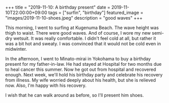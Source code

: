 +++
title =  "2019-11-10: A birthday present"
date = 2019-11-10T22:00:00+09:00
tags = ["surfin", "birthday"]
featured_image = "images/2019-11-10-shoes.jpeg"
description = "good waves"
+++

This morning, I went to surfing at Kugenuma Beach.
The wave height was thigh to waist. There were good waves.
And of course, I wore my new semi-dry wetsuit.
It was really comfortable.
I didn't feel cold at all, but rather it was a bit hot and sweaty.
I was convinced that it would not be cold even in midwinter.

In the afternoon, I went to Minato-mirai in Yokohama to buy a birthday present for my father-in-law.
He had stayed at Hospital for two months due to heal cancer this summer.
Now he got out from hospital and recovered enough.
Next week, we'll hold his birthday party and celebrate his recovery from illness.
My wife worried deeply about his health, but she is relieved now.
Also, I'm happy with his recovery.

I wish that he can walk around as before, so I'll present him shoes.
